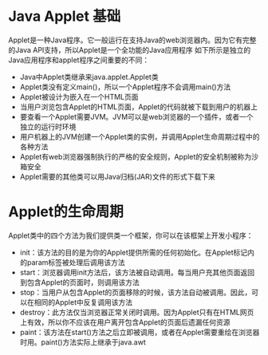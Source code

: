 # Java Applet 基础
Applet是一种Java程序。它一般运行在支持Java的web浏览器内。因为它有完整的Java API支持，所以Applet是一个全功能的Java应用程序
如下所示是独立的Java应用程序和applet程序之间重要的不同：
- Java中Applet类继承来java.applet.Applet类
- Applet类没有定义main()，所以一个Applet程序不会调用main()方法
- Applet被设计为嵌入在一个HTML页面
- 当用户浏览包含Applet的HTML页面，Applet的代码就被下载到用户的机器上
- 要查看一个Applet需要JVM。JVM可以是web浏览器的一个插件，或者一个独立的运行时环境
- 用户机器上的JVM创建一个Applet类的实例，并调用Applet生命周期过程中的各种方法
- Applet有web浏览器强制执行的严格的安全规则，Applet的安全机制被称为沙箱安全
- Applet需要的其他类可以用Java归档(JAR)文件的形式下载下来

# Applet的生命周期
Applet类中的四个方法为我们提供类一个框架，你可以在该框架上开发小程序：
- init：该方法的目的是为你的Applet提供所需的任何初始化。在Applet标记内的param标签被处理后调用该方法
- start：浏览器调用init方法后，该方法被自动调用。每当用户充其他页面返回到包含Applet的页面时，则调用该方法
- stop：当用户从包含Applet的页面移除的时候，该方法自动被调用。因此，可以在相同的Applet中反复调用该方法
- destroy：此方法仅当浏览器正常关闭时调用。因为Applet只有在HTML网页上有效，所以你不应该在用户离开包含Applet的页面后遗漏任何资源
- paint：该方法在start()方法之后立即被调用，或者在Applet需要重绘在浏览器时用。paint()方法实际上继承于java.awt